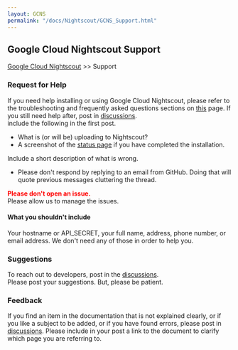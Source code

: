 ```yaml
---
layout: GCNS
permalink: "/docs/Nightscout/GCNS_Support.html"
---
```


## Google Cloud Nightscout Support
[Google Cloud Nightscout](./GoogleCloud.md) >> Support  
  
### **Request for Help**  
If you need help installing or using Google Cloud Nightscout, please refer to the troubleshooting and frequently asked questions sections on [this](./GoogleCloud.md) page.  If you still need help after, post in [discussions](https://github.com/NightscoutFoundation/xDrip/discussions).  
include the following in the first post.  
- What is (or will be) uploading to Nightscout?
- A screenshot of the [status page](./Status.md) if you have completed the installation.  

Include a short description of what is wrong.  

- Please don't respond by replying to an email from GitHub.  Doing that will quote previous messages cluttering the thread.    
  
**<span style="color:red">Please don't open an issue.</span>**  
Please allow us to manage the issues.    
  
#### What you shouldn't include  
Your hostname or API_SECRET, your full name, address, phone number, or email address.  We don't need any of those in order to help you.  
  
  
### **Suggestions** 
To reach out to developers, post in the [discussions](https://github.com/NightscoutFoundation/xDrip/discussions).    
Please post your suggestions.  But, please be patient.  
  
  
### **Feedback**  
If you find an item in the documentation that is not explained clearly, or if you like a subject to be added, or if you have found errors, please post in [discussions](https://github.com/NightscoutFoundation/xDrip/discussions).  Please include in your post a link to the document to clarify which page you are referring to.  
